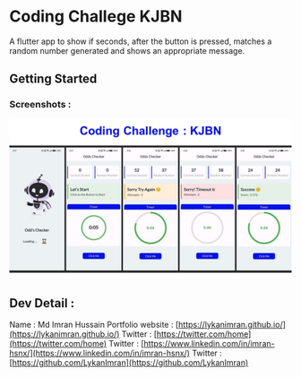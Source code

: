 # Coding Challege KJBN
A flutter app to show if seconds, after the button is pressed, matches a random number generated and shows an appropriate message.
## Getting Started



### Screenshots :
![dark](screenshots/KJBN.jpg)





## Dev Detail :
Name : Md Imran Hussain
Portfolio website : [https://lykanimran.github.io/](https://lykanimran.github.io/)
Twitter : [https://twitter.com/home](https://twitter.com/home)
Twitter : [https://www.linkedin.com/in/imran-hsnx/](https://www.linkedin.com/in/imran-hsnx/)
Twitter : [https://github.com/LykanImran](https://github.com/LykanImran)


 
 
